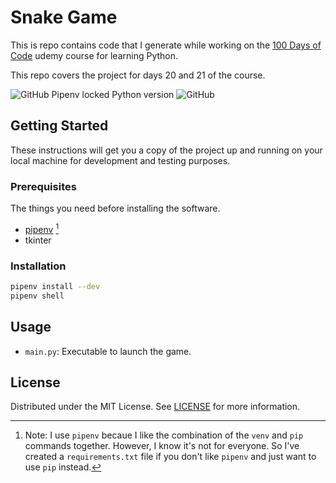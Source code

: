 # Snake Game

This is repo contains code that I generate while working on the [100 Days of Code](https://www.udemy.com/course/100-days-of-code/) udemy course for learning Python.

This repo covers the project for days 20 and 21 of the course.

![GitHub Pipenv locked Python version](https://img.shields.io/github/pipenv/locked/python-version/darkstar-holdings-edu/python_snake_game)
![GitHub](https://img.shields.io/github/license/darkstar-holdings-edu/python_snake_game)

## Getting Started

These instructions will get you a copy of the project up and running on your local machine for development and testing purposes.

### Prerequisites

The things you need before installing the software.

- [pipenv](https://pipenv.pypa.io/en/latest/index.html) [^1]
- tkinter

[^1]: Note: I use `pipenv` becaue I like the combination of the `venv` and `pip` commands together. However, I know it's not for everyone. So I've created a `requirements.txt` file if you don't like `pipenv` and just want to use `pip` instead.

### Installation

```sh
pipenv install --dev
pipenv shell
```

## Usage

- `main.py`: Executable to launch the game.

## License

Distributed under the MIT License. See [LICENSE](https://github.com/hashref/python_100_days_19/blob/master/LICENSE) for more information.
